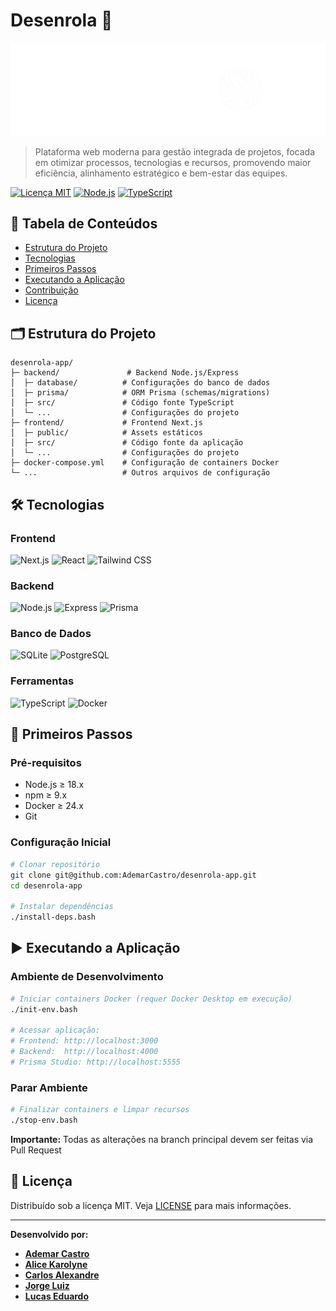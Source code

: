 # Desenrola 🧶

![Banner do Projeto](assets/logo_horizontal_o_novelo_de_la_white.png)

> Plataforma web moderna para gestão integrada de projetos, focada em otimizar processos, tecnologias e recursos, promovendo maior eficiência, alinhamento estratégico e bem-estar das equipes.

[![Licença MIT](https://img.shields.io/badge/Licença-MIT-green.svg)](./LICENSE)
[![Node.js](https://img.shields.io/badge/Node.js-18.x-blue)](https://nodejs.org/)
[![TypeScript](https://img.shields.io/badge/TypeScript-5.x-blue)](https://www.typescriptlang.org/)

## 📌 Tabela de Conteúdos

- [Estrutura do Projeto](#-estrutura-do-projeto)
- [Tecnologias](#-tecnologias)
- [Primeiros Passos](#-primeiros-passos)
- [Executando a Aplicação](#-executando-a-aplicação)
- [Contribuição](#-contribuição)
- [Licença](#-licença)

## 🗂️ Estrutura do Projeto

```text
desenrola-app/
├─ backend/               # Backend Node.js/Express
│  ├─ database/          # Configurações do banco de dados
│  ├─ prisma/            # ORM Prisma (schemas/migrations)
│  ├─ src/               # Código fonte TypeScript
│  └─ ...                # Configurações do projeto
├─ frontend/             # Frontend Next.js
│  ├─ public/            # Assets estáticos
│  ├─ src/               # Código fonte da aplicação
│  └─ ...                # Configurações do projeto
├─ docker-compose.yml    # Configuração de containers Docker
└─ ...                   # Outros arquivos de configuração
```

## 🛠️ Tecnologias

### **Frontend**
![Next.js](https://img.shields.io/badge/Next.js-14.x-000000?logo=next.js)
![React](https://img.shields.io/badge/React-18.x-61DAFB?logo=react)
![Tailwind CSS](https://img.shields.io/badge/Tailwind_CSS-3.x-06B6D4?logo=tailwind-css)

### **Backend**
![Node.js](https://img.shields.io/badge/Node.js-20.x-339933?logo=node.js)
![Express](https://img.shields.io/badge/Express-4.x-000000?logo=express)
![Prisma](https://img.shields.io/badge/Prisma-5.x-2D3748?logo=prisma)

### **Banco de Dados**
![SQLite](https://img.shields.io/badge/SQLite-Dev-003B57?logo=sqlite)
![PostgreSQL](https://img.shields.io/badge/PostgreSQL-Prod-4169E1?logo=postgresql)

### **Ferramentas**
![TypeScript](https://img.shields.io/badge/TypeScript-5.x-3178C6?logo=typescript)
![Docker](https://img.shields.io/badge/Docker-24.x-2496ED?logo=docker)

## 🚀 Primeiros Passos

### Pré-requisitos
- Node.js ≥ 18.x
- npm ≥ 9.x
- Docker ≥ 24.x
- Git

### Configuração Inicial
```bash
# Clonar repositório
git clone git@github.com:AdemarCastro/desenrola-app.git
cd desenrola-app

# Instalar dependências
./install-deps.bash
```

## ▶️ Executando a Aplicação

### Ambiente de Desenvolvimento
```bash
# Iniciar containers Docker (requer Docker Desktop em execução)
./init-env.bash

# Acessar aplicação:
# Frontend: http://localhost:3000
# Backend:  http://localhost:4000
# Prisma Studio: http://localhost:5555
```

### Parar Ambiente
```bash
# Finalizar containers e limpar recursos
./stop-env.bash
```

**Importante:** Todas as alterações na branch principal devem ser feitas via Pull Request

## 📄 Licença

Distribuído sob a licença MIT. Veja [LICENSE](./LICENSE) para mais informações.

---

**Desenvolvido por:**
- **[Ademar Castro](https://github.com/AdemarCastro)**
- **[Alice Karolyne]()**
- **[Carlos Alexandre]()**
- **[Jorge Luiz]()**
- **[Lucas Eduardo]()**